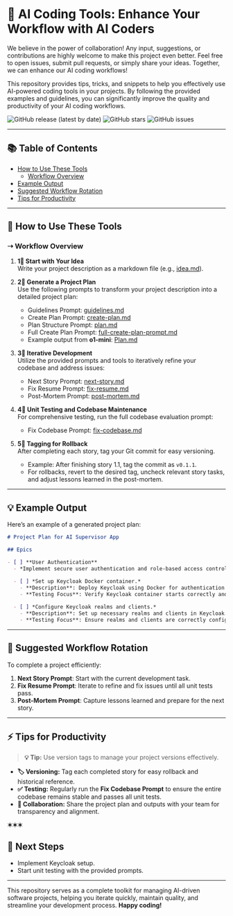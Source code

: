 # 🚀 AI Coding Tools: Enhance Your Workflow with AI Coders

We believe in the power of collaboration! Any input, suggestions, or contributions are highly welcome to make this project even better. Feel free to open issues, submit pull requests, or simply share your ideas. Together, we can enhance our AI coding workflows!

This repository provides tips, tricks, and snippets to help you effectively use AI-powered coding tools in your projects. By following the provided examples and guidelines, you can significantly improve the quality and productivity of your AI coding workflows.

![GitHub release (latest by date)](https://img.shields.io/github/v/release/mikl0s/ai_coding_tools)
![GitHub stars](https://img.shields.io/github/stars/mikl0s/ai_coding_tools)
![GitHub issues](https://img.shields.io/github/issues/mikl0s/ai_coding_tools)

---

## 📚 Table of Contents
- [How to Use These Tools](#how-to-use-these-tools)
  - [Workflow Overview](#workflow-overview)
- [Example Output](#example-output)
- [Suggested Workflow Rotation](#suggested-workflow-rotation)
- [Tips for Productivity](#tips-for-productivity)

---

## 🚧 How to Use These Tools

### ➝ Workflow Overview

1. **1⃣ Start with Your Idea**  
   Write your project description as a markdown file (e.g., [idea.md](https://github.com/mikl0s/ai_coding_tools/blob/main/docs/idea.md)).

2. **2⃣ Generate a Project Plan**  
   Use the following prompts to transform your project description into a detailed project plan:
   - Guidelines Prompt: [guidelines.md](https://github.com/mikl0s/ai_coding_tools/blob/main/docs/guidelines.md)  
   - Create Plan Prompt: [create-plan.md](https://github.com/mikl0s/ai_coding_tools/blob/main/docs/create-plan.md)  
   - Plan Structure Prompt: [plan.md](https://github.com/mikl0s/ai_coding_tools/blob/main/docs/plan.md)  
   - Full Create Plan Prompt: [full-create-plan-prompt.md](https://github.com/mikl0s/ai_coding_tools/blob/main/docs/full-create-plan-prompt.md)  
   - Example output from **o1-mini**: [Plan.md](https://github.com/mikl0s/ai_coding_tools/blob/main/docs/plan.md)

3. **3⃣ Iterative Development**  
   Utilize the provided prompts and tools to iteratively refine your codebase and address issues:
   - Next Story Prompt: [next-story.md](https://raw.githubusercontent.com/mikl0s/ai_coding_tools/refs/heads/main/docs/next-story.md)  
   - Fix Resume Prompt: [fix-resume.md](https://raw.githubusercontent.com/mikl0s/ai_coding_tools/refs/heads/main/docs/fix-resume.md)  
   - Post-Mortem Prompt: [post-mortem.md](https://raw.githubusercontent.com/mikl0s/ai_coding_tools/refs/heads/main/docs/post-mortem.md)

4. **4⃣ Unit Testing and Codebase Maintenance**  
   For comprehensive testing, run the full codebase evaluation prompt:
   - Fix Codebase Prompt: [fix-codebase.md](https://raw.githubusercontent.com/mikl0s/ai_coding_tools/refs/heads/main/docs/fix-codebase.md)

5. **5⃣ Tagging for Rollback**  
   After completing each story, tag your Git commit for easy versioning.  
   - Example: After finishing story 1.1, tag the commit as `v0.1.1`.  
   - For rollbacks, revert to the desired tag, uncheck relevant story tasks, and adjust lessons learned in the post-mortem.

---

## 💡 Example Output

Here’s an example of a generated project plan:

```markdown
# Project Plan for AI Supervisor App

## Epics

- [ ] **User Authentication**
  - *Implement secure user authentication and role-based access control using Keycloak.*

  - [ ] *Set up Keycloak Docker container.*
    - **Description**: Deploy Keycloak using Docker for authentication services.
    - **Testing Focus**: Verify Keycloak container starts correctly and is accessible.
  
  - [ ] *Configure Keycloak realms and clients.*
    - **Description**: Set up necessary realms and clients in Keycloak.
    - **Testing Focus**: Ensure realms and clients are correctly configured and functional.
```

---

## 🔄 Suggested Workflow Rotation

To complete a project efficiently:
1. **Next Story Prompt**: Start with the current development task.  
2. **Fix Resume Prompt**: Iterate to refine and fix issues until all unit tests pass.  
3. **Post-Mortem Prompt**: Capture lessons learned and prepare for the next story.

---

## ⚡ Tips for Productivity

> **💡 Tip:** Use version tags to manage your project versions effectively.

- **🏷️ Versioning:** Tag each completed story for easy rollback and historical reference.  
- **✅ Testing:** Regularly run the **Fix Codebase Prompt** to ensure the entire codebase remains stable and passes all unit tests.  
- **🤝 Collaboration:** Share the project plan and outputs with your team for transparency and alignment.

**✶✶✶**

## 📌 Next Steps
- Implement Keycloak setup.
- Start unit testing with the provided prompts.

---

This repository serves as a complete toolkit for managing AI-driven software projects, helping you iterate quickly, maintain quality, and streamline your development process. **Happy coding!**
